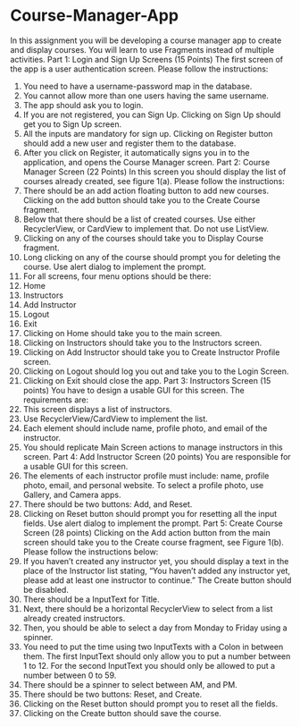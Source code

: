 # Course-Manager-App
In this assignment you will be developing a course manager app to create and display courses. You will learn to use Fragments instead of multiple activities. 
Part 1: Login and Sign Up Screens (15 Points)
The first screen of the app is a user authentication screen. Please follow the
instructions:
1. You need to have a username-password map in the database.
2. You cannot allow more than one users having the same username.
3. The app should ask you to login.
4. If you are not registered, you can Sign Up. Clicking on Sign Up should get you to
Sign Up screen.
5. All the inputs are mandatory for sign up. Clicking on Register button should add a
new user and register them to the database.
6. After you click on Register, it automatically signs you in to the application, and opens
the Course Manager screen.
Part 2: Course Manager Screen (22 Points)
In this screen you should display the list of courses already created, see figure 1(a).
Please follow the instructions:
1. There should be an add action floating button to add new courses. Clicking on the
add button should take you to the Create Course fragment.
2. Below that there should be a list of created courses. Use either RecyclerView, or
CardView to implement that. Do not use ListView.
3. Clicking on any of the courses should take you to Display Course fragment.
4. Long clicking on any of the course should prompt you for deleting the course.
Use alert dialog to implement the prompt.
5. For all screens, four menu options should be there:
1. Home
2. Instructors
3. Add Instructor
4. Logout
5. Exit
6. Clicking on Home should take you to the main screen.
7. Clicking on Instructors should take you to the Instructors screen.
8. Clicking on Add Instructor should take you to Create Instructor Profile screen.
9. Clicking on Logout should log you out and take you to the Login Screen.
10. Clicking on Exit should close the app.
Part 3: Instructors Screen (15 points)
You have to design a usable GUI for this screen. The requirements are:
1. This screen displays a list of instructors.
2. Use RecyclerView/CardView to implement the list.
3. Each element should include name, profile photo, and email of the instructor.
4. You should replicate Main Screen actions to manage instructors in this screen.
Part 4: Add Instructor Screen (20 points)
You are responsible for a usable GUI for this screen.
1. The elements of each instructor profile must include: name, profile photo, email, and
personal website. 
To select a profile photo, use Gallery, and Camera apps.
3. There should be two buttons: Add, and Reset.
4. Clicking on Reset button should prompt you for resetting all the input fields. Use
alert dialog to implement the prompt.
Part 5: Create Course Screen (28 points)
Clicking on the Add action button from the main screen should take you to the Create
course fragment, see Figure 1(b). Please follow the instructions below:
1. If you haven’t created any instructor yet, you should display a text in the place of the
Instructor list stating, “You haven’t added any instructor yet, please add at least one
instructor to continue.” The Create button should be disabled.
2. There should be a InputText for Title.
3. Next, there should be a horizontal RecyclerView to select from a list already created
instructors.
4. Then, you should be able to select a day from Monday to Friday using a spinner.
5. You need to put the time using two InputTexts with a Colon in between them. The
first InputText should only allow you to put a number between 1 to 12. For the
second InputText you should only be allowed to put a number between 0 to 59.
6. There should be a spinner to select between AM, and PM.
7. There should be two buttons: Reset, and Create.
8. Clicking on the Reset button should prompt you to reset all the fields.
9. Clicking on the Create button should save the course. 
